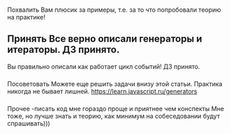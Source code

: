 ###
Похвалить
Вам плюсик за примеры, т.е. за то что попробовали теорию на практике!


###
Принять
Все верно описали генераторы и итераторы. ДЗ принято.
---
Вы правильно описали как работает цикл событий! ДЗ принято.

###
Посоветовать
Можете еще решить задачи внизу этой статьи. Практика никогда не бывает лишней.
https://learn.javascript.ru/generators


###
Прочее
-писать код мне гораздо проще и приятнее чем конспекты
Мне тоже, но лучше знать и теорию, как минимум на собеседовании будут спрашивать)))
